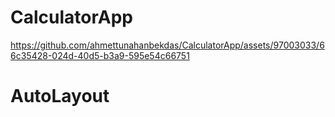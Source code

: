 # CalculatorApp

https://github.com/ahmettunahanbekdas/CalculatorApp/assets/97003033/66c35428-024d-40d5-b3a9-595e54c66751

# AutoLayout

